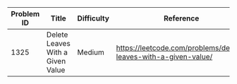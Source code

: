 | Problem ID | Title | Difficulty | Reference
| --- | --- | --- | ---
| 1325 | Delete Leaves With a Given Value | Medium | https://leetcode.com/problems/delete-leaves-with-a-given-value/
